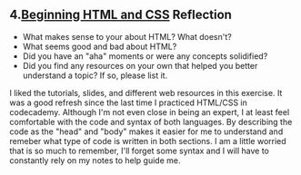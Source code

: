 ## 4.[Beginning HTML and CSS](4_beginning_HTML_CSS/readme.mc) Reflection

* What makes sense to your about HTML? What doesn't? 
* What seems good and bad about HTML?
* Did you have an "aha" moments or were any concepts solidified?
* Did you find any resources on your own that helped you better understand a topic? If so, please list it.

<!-- Add your reflection here. Remove the comment markers -->

I liked the tutorials, slides, and different web resources in this exercise. It was a good refresh since the last time I practiced HTML/CSS in codecademy. Although I'm not even close in being an expert, I at least feel comfortable with the code and syntax of both languages. By describing the code as the "head" and "body" makes it easier for me to understand and remeber what type of code is written in both sections. I am a little worried that is so much to remember, I'll forget some syntax and I will have to constantly rely on my notes to help guide me. 